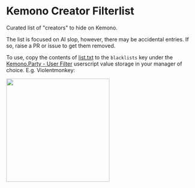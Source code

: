 # Kemono Creator Filterlist

Curated list of "creators" to hide on Kemono.

The list is focused on AI slop, however, there may be accidental entries. If so, raise a PR or issue to get them removed.

To use, copy the contents of [list.txt](https://github.com/komoreshi/kemono-filterlist/blob/main/list.txt) to the `blacklists` key under the [Kemono.Party - User Filter](https://sleazyfork.org/en/scripts/471723-kemono-party-user-filter/code) userscript value storage in your manager of choice. E.g. Violentmonkey:

<img src="https://files.catbox.moe/kn2xb6.jpg" width="275">

